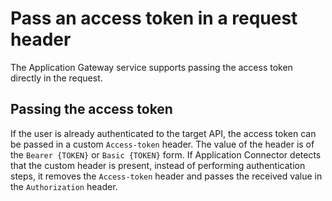 # Pass an access token in a request header

The Application Gateway service supports passing the access token directly in the request.

## Passing the access token

If the user is already authenticated to the target API, the access token can be passed in a custom `Access-token` header. The value of the header is of the `Bearer {TOKEN}` or `Basic {TOKEN}` form. If Application Connector detects that the custom header is present, instead of performing authentication steps, it removes the `Access-token` header and passes the received value in the `Authorization` header.